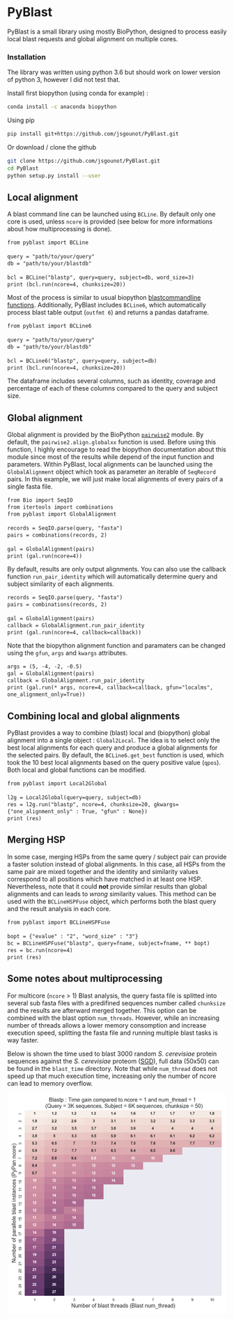 # PyBlast

PyBlast is a small library using mostly BioPython, designed to process easily local blast requests and global alignment on multiple cores. 

### Installation

The library was written using python 3.6 but should work on lower version of python 3, however I did not test that.

Install first biopython (using conda for example) :

```bash
conda install -c anaconda biopython
```

Using pip

```bash
pip install git+https://github.com/jsgounot/PyBlast.git
```

Or download / clone the github

```bash
git clone https://github.com/jsgounot/PyBlast.git
cd PyBlast
python setup.py install --user
```

## Local alignment

A blast command line can be launched using `BCLine`. By default only one core is used, unless `ncore` is provided (see below for more informations about how multiprocessing is done).

```python3
from pyblast import BCLine

query = "path/to/your/query"
db = "path/to/your/blastdb"

bcl = BCLine("blastp", query=query, subject=db, word_size=3)
print (bcl.run(ncore=4, chunksize=20))
```

Most of the process is similar to usual biopython [blastcommandline functions](http://biopython.org/DIST/docs/tutorial/Tutorial.html#htoc98). Additionally, PyBlast includes `BCLine6`, which automatically process blast table output (`outfmt 6`) and returns a pandas dataframe.

```python3
from pyblast import BCLine6

query = "path/to/your/query"
db = "path/to/your/blastdb"

bcl = BCLine6("blastp", query=query, subject=db)
print (bcl.run(ncore=4, chunksize=20))
```

The dataframe includes several columns, such as identity, coverage and percentage of each of these columns compared to the query and subject size.

## Global alignment

Global alignment is provided by the BioPython [`pairwise2`](http://biopython.org/DIST/docs/tutorial/Tutorial.html#htoc86) module. By default, the `pairwise2.align.globalxx` function is used. Before using this function, I highly encourage to read the biopython documentation about this module since most of the results while depend of the input function and parameters. Within PyBlast, local alignments can be launched using the `GlobalAlignment` object which took as parameter an iterable of `SeqRecord` pairs. In this example, we will just make local alignments of every pairs of a single fasta file.

```python3
from Bio import SeqIO
from itertools import combinations
from pyblast import GlobalAlignment

records = SeqIO.parse(query, "fasta")
pairs = combinations(records, 2)

gal = GlobalAlignment(pairs)
print (gal.run(ncore=4))
```

By default, results are only output alignments. You can also use the callback function `run_pair_identity` which will automatically determine query and subject similarity of each alignments.

```python3
records = SeqIO.parse(query, "fasta")
pairs = combinations(records, 2)

gal = GlobalAlignment(pairs)
callback = GlobalAlignment.run_pair_identity
print (gal.run(ncore=4, callback=callback))
```

Note that the biopython alignment function and paramaters can be changed using the `gfun`, `args` and `kwargs` attributes.

```python3
args = (5, -4, -2, -0.5)
gal = GlobalAlignment(pairs)
callback = GlobalAlignment.run_pair_identity
print (gal.run(* args, ncore=4, callback=callback, gfun="localms", one_alignment_only=True))
```

## Combining local and global alignments

PyBlast provides a way to combine (blast) local and (biopython) global alignment into a single object : `Global2Local`. The idea is to select only the best local alignments for each query and produce a global alignments for the selected pairs. By default, the `BCLine6.get_best` function is used, which took the 10 best local alignments based on the query positive value (`qpos`). Both local and global functions can be modified.

```python3
from pyblast import Local2Global

l2g = Local2Global(query=query, subject=db)
res = l2g.run("blastp", ncore=4, chunksize=20, gkwargs={"one_alignment_only" : True, "gfun" : None})
print (res)
```

## Merging HSP

In some case, merging HSPs from the same query / subject pair can provide a faster solution instead of global alignments. In this case, all HSPs from the same pair are mixed together and the identity and similarity values correspond to all positions which have matched in at least one HSP. Nevertheless, note that it could **not** provide similar results than global alignments and can leads to *wrong* similarity values. This method can be used with the `BCLineHSPFuse` object, which performs both the blast query and the result analysis in each core.

```python3
from pyblast import BCLineHSPFuse

bopt = {"evalue" : "2", "word_size" : "3"}
bc = BCLineHSPFuse("blastp", query=fname, subject=fname, ** bopt)
res = bc.run(ncore=4)
print (res)
```

## Some notes about multiprocessing

For multicore (`ncore` > 1) Blast analysis, the query fasta file is splitted into several sub fasta files with a predifined sequences number called `chunksize` and the results are afterward merged together. This option can be combined with the blast option `num_threads`. However, while an increasing number of threads allows a lower memory consomption and increase execution speed, splitting the fasta file and running multiple blast tasks is way faster. 

Below is shown the time used to blast 3000 random *S. cerevisiae* protein sequences against the *S. cerevisiae* proteom ([SGD](https://downloads.yeastgenome.org/sequence/S288C_reference/orf_protein/)), full data (50x50) can be found in the `blast_time` directory. Note that while `num_thread` does not speed up that much execution time, increasing only the number of ncore can lead to memory overflow.

![blast_performance](https://github.com/jsgounot/PyBlast/blob/master/blast_time/time.50.png)
